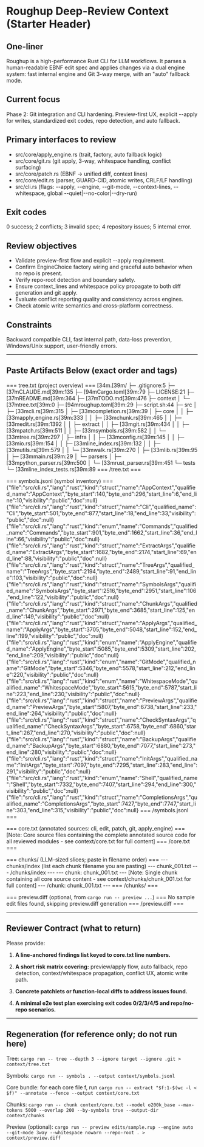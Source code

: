 # Roughup Deep-Review Context (Starter Header)

## One-liner

Roughup is a high-performance Rust CLI for LLM workflows. It parses a human-readable EBNF edit spec and applies changes via a dual engine system: fast internal engine and Git 3-way merge, with an "auto" fallback mode.

## Current focus

Phase 2: Git integration and CLI hardening. Preview-first UX, explicit --apply for writes, standardized exit codes, repo detection, and auto fallback.

## Primary interfaces to review

- src/core/apply_engine.rs (trait, factory, auto fallback logic)
- src/core/git.rs (git apply, 3-way, whitespace handling, conflict surfacing)
- src/core/patch.rs (EBNF → unified diff, context lines)
- src/core/edit.rs (parser, GUARD-CID, atomic writes, CRLF/LF handling)
- src/cli.rs (flags: --apply, --engine, --git-mode, --context-lines, --whitespace, global --quiet|--no-color|--dry-run)

## Exit codes

0 success; 2 conflicts; 3 invalid spec; 4 repository issues; 5 internal error.

## Review objectives

- Validate preview-first flow and explicit --apply requirement.
- Confirm EngineChoice factory wiring and graceful auto behavior when no repo is present.
- Verify repo-root detection and boundary safety.
- Ensure context_lines and whitespace policy propagate to both diff generation and git apply.
- Evaluate conflict reporting quality and consistency across engines.
- Check atomic write semantics and cross-platform correctness.

## Constraints

Backward compatible CLI, fast internal path, data-loss prevention, Windows/Unix support, user-friendly errors.

---

## Paste Artifacts Below (exact order and tags)

=== tree.txt (project overview) ===
[34m.[39m/
├─ .gitignore:5
├─ [37mCLAUDE.md[39m:135
├─ [94mCargo.toml[39m:79
├─ LICENSE:21
├─ [37mREADME.md[39m:364
├─ [37mTODO.md[39m:476
├─ context
│  └─ [37mtree.txt[39m:0
├─ [94mroughup.toml[39m:29
├─ script.sh:44
├─ src
│  ├─ [33mcli.rs[39m:315
│  ├─ [33mcompletion.rs[39m:39
│  ├─ core
│  │  ├─ [33mapply_engine.rs[39m:333
│  │  ├─ [33mchunk.rs[39m:465
│  │  ├─ [33medit.rs[39m:1392
│  │  ├─ extract
│  │  ├─ [33mgit.rs[39m:434
│  │  ├─ [33mpatch.rs[39m:511
│  │  ├─ [33msymbols.rs[39m:582
│  │  └─ [33mtree.rs[39m:297
│  ├─ infra
│  │  ├─ [33mconfig.rs[39m:145
│  │  ├─ [33mio.rs[39m:154
│  │  ├─ [33mline_index.rs[39m:132
│  │  ├─ [33mutils.rs[39m:579
│  │  └─ [33mwalk.rs[39m:270
│  ├─ [33mlib.rs[39m:95
│  ├─ [33mmain.rs[39m:29
│  └─ parsers
│     ├─ [33mpython_parser.rs[39m:500
│     └─ [33mrust_parser.rs[39m:451
└─ tests
   └─ [33mline_index_tests.rs[39m:89
=== /tree.txt ===

=== symbols.jsonl (symbol inventory) ===
{"file":"src/cli.rs","lang":"rust","kind":"struct","name":"AppContext","qualified_name":"AppContext","byte_start":140,"byte_end":296,"start_line":6,"end_line":10,"visibility":"public","doc":null}
{"file":"src/cli.rs","lang":"rust","kind":"struct","name":"Cli","qualified_name":"Cli","byte_start":501,"byte_end":877,"start_line":18,"end_line":33,"visibility":"public","doc":null}
{"file":"src/cli.rs","lang":"rust","kind":"enum","name":"Commands","qualified_name":"Commands","byte_start":901,"byte_end":1662,"start_line":36,"end_line":66,"visibility":"public","doc":null}
{"file":"src/cli.rs","lang":"rust","kind":"struct","name":"ExtractArgs","qualified_name":"ExtractArgs","byte_start":1682,"byte_end":2174,"start_line":69,"end_line":88,"visibility":"public","doc":null}
{"file":"src/cli.rs","lang":"rust","kind":"struct","name":"TreeArgs","qualified_name":"TreeArgs","byte_start":2194,"byte_end":2489,"start_line":91,"end_line":103,"visibility":"public","doc":null}
{"file":"src/cli.rs","lang":"rust","kind":"struct","name":"SymbolsArgs","qualified_name":"SymbolsArgs","byte_start":2516,"byte_end":2951,"start_line":106,"end_line":122,"visibility":"public","doc":null}
{"file":"src/cli.rs","lang":"rust","kind":"struct","name":"ChunkArgs","qualified_name":"ChunkArgs","byte_start":2971,"byte_end":3685,"start_line":125,"end_line":149,"visibility":"public","doc":null}
{"file":"src/cli.rs","lang":"rust","kind":"struct","name":"ApplyArgs","qualified_name":"ApplyArgs","byte_start":3705,"byte_end":5048,"start_line":152,"end_line":199,"visibility":"public","doc":null}
{"file":"src/cli.rs","lang":"rust","kind":"enum","name":"ApplyEngine","qualified_name":"ApplyEngine","byte_start":5085,"byte_end":5309,"start_line":202,"end_line":209,"visibility":"public","doc":null}
{"file":"src/cli.rs","lang":"rust","kind":"enum","name":"GitMode","qualified_name":"GitMode","byte_start":5346,"byte_end":5578,"start_line":212,"end_line":220,"visibility":"public","doc":null}
{"file":"src/cli.rs","lang":"rust","kind":"enum","name":"WhitespaceMode","qualified_name":"WhitespaceMode","byte_start":5615,"byte_end":5787,"start_line":223,"end_line":230,"visibility":"public","doc":null}
{"file":"src/cli.rs","lang":"rust","kind":"struct","name":"PreviewArgs","qualified_name":"PreviewArgs","byte_start":5807,"byte_end":6738,"start_line":233,"end_line":264,"visibility":"public","doc":null}
{"file":"src/cli.rs","lang":"rust","kind":"struct","name":"CheckSyntaxArgs","qualified_name":"CheckSyntaxArgs","byte_start":6758,"byte_end":6860,"start_line":267,"end_line":270,"visibility":"public","doc":null}
{"file":"src/cli.rs","lang":"rust","kind":"struct","name":"BackupArgs","qualified_name":"BackupArgs","byte_start":6880,"byte_end":7077,"start_line":273,"end_line":280,"visibility":"public","doc":null}
{"file":"src/cli.rs","lang":"rust","kind":"struct","name":"InitArgs","qualified_name":"InitArgs","byte_start":7097,"byte_end":7295,"start_line":283,"end_line":291,"visibility":"public","doc":null}
{"file":"src/cli.rs","lang":"rust","kind":"enum","name":"Shell","qualified_name":"Shell","byte_start":7332,"byte_end":7407,"start_line":294,"end_line":300,"visibility":"public","doc":null}
{"file":"src/cli.rs","lang":"rust","kind":"struct","name":"CompletionsArgs","qualified_name":"CompletionsArgs","byte_start":7427,"byte_end":7747,"start_line":303,"end_line":315,"visibility":"public","doc":null}
=== /symbols.jsonl ===

=== core.txt (annotated sources: cli, edit, patch, git, apply_engine) ===
[Note: Core source files containing the complete annotated source code for all reviewed modules - see context/core.txt for full content]
=== /core.txt ===

=== chunks/ (LLM-sized slices; paste in filename order) ===
--- chunks/index (list each chunk filename you are pasting) ---
chunk_001.txt
--- /chunks/index ---
--- chunk: chunk_001.txt ---
[Note: Single chunk containing all core source content - see context/chunks/chunk_001.txt for full content]
--- /chunk: chunk_001.txt ---
=== /chunks/ ===

=== preview.diff (optional, from `cargo run -- preview ...`) ===
No sample edit files found, skipping preview.diff generation
=== /preview.diff ===

---

## Reviewer Contract (what to return)

Please provide:

1. **A line-anchored findings list keyed to core.txt line numbers.**

2. **A short risk matrix covering:** preview/apply flow, auto fallback, repo detection, context/whitespace propagation, conflict UX, atomic write path.

3. **Concrete patchlets or function-local diffs to address issues found.**

4. **A minimal e2e test plan exercising exit codes 0/2/3/4/5 and repo/no-repo scenarios.**

---

## Regeneration (for reference only; do not run here)

Tree: `cargo run -- tree --depth 3 --ignore target --ignore .git > context/tree.txt`

Symbols: `cargo run -- symbols . --output context/symbols.jsonl`

Core bundle: for each core file f, run
`cargo run -- extract "$f:1-$(wc -l < $f)" --annotate --fence --output context/core.txt`

Chunks:
`cargo run -- chunk context/core.txt --model o200k_base --max-tokens 5000 --overlap 200 --by-symbols true --output-dir context/chunks`

Preview (optional):
`cargo run -- preview edits/sample.rup --engine auto --git-mode 3way --whitespace nowarn --repo-root . > context/preview.diff`